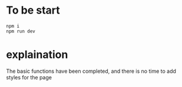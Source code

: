 # To be start
```` shell
npm i
npm run dev
````

# explaination
The basic functions have been completed, and there is no time to add styles for the page


